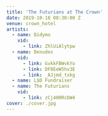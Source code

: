 ```yaml
---
title: 'The Futurians at The Crown'
date: 2019-10-18 08:30:00 Z
venue: crown_hotel
artists:
  - name: Didymo
    vid:
      - link: ZhlUiAlytpw
  - name: Denudes
    vid:
      - link: GvkkFBWvkYo
      - link: DF8EeW5hv3E
      - link: _AJjmd_txkg
  - name: L$D Fundraiser
  - name: The Futurians
    vid:
      - link: zCj400RcbW4
cover: ./cover.jpg
---
```

